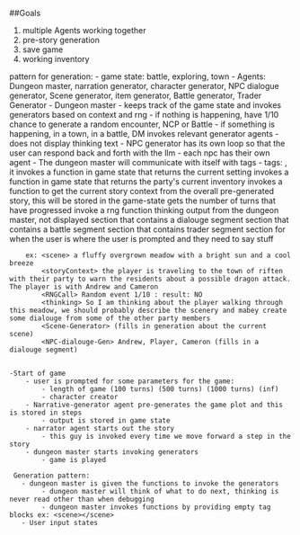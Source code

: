 ##Goals

1. multiple Agents working together
2. pre-story generation
3. save game
4. working inventory




pattern for generation:
    - game state: battle, exploring, town
    - Agents: Dungeon master, narration generator, character generator, NPC dialogue generator, Scene generator, item generator, Battle generator, Trader Generator
    - Dungeon master
        - keeps track of the game state and invokes generators based on context and rng
            - if nothing is happening, have  1/10 chance to generate a random encounter, NCP or Battle
            - if something is happening, in a town, in a battle, DM invokes relevant generator agents
            - does not display thinking text
            - NPC generator has its own loop so that the user can respond back and forth with the llm
                - each npc has their own agent
        - The dungeon master will communicate with itself with <thinking> tags
        - tags:
            <scene>, it invokes a function in game state that returns the current setting
            <inventory> invokes a function in game state that returns the party's current inventory
            <storyContext> invokes a function to get the current story context from the overall pre-generated story, this will be stored in the game-state
            <turns> gets the number of turns that have progressed
            <RNGCall> invoke a rng function
            <thinking> thinking output from the dungeon master, not displayed
            <dialouge></dialouge> section that contains a dialouge segment
            <battle></battle> section that contains a battle segment
            <trader></trader> section that contains trader segment
            <player-input> section for when the user is where the user is prompted and they need to say stuff

        ex: <scene> a fluffy overgrown meadow with a bright sun and a cool breeze
            <storyContext> the player is traveling to the town of riften with their party to warn the residents about a possible dragon attack. The player is with Andrew and Cameron
            <RNGCall> Random event 1/10 : result: NO
            <thinking> So I am thinking about the player walking through this meadow, we should probably describe the scenery and mabey create some dialouge from some of the other party members
            <Scene-Generator> (fills in generation about the current scene)
            <NPC-dialouge-Gen> Andrew, Player, Cameron (fills in a dialouge segment) 


    -Start of game 
        - user is prompted for some parameters for the game:
            - length of game (100 turns) (500 turns) (1000 turns) (inf)
            - character creator
        - Narrative-generator agent pre-generates the game plot and this is stored in steps
            - output is stored in game state
        - narrator agent starts out the story
            - this guy is invoked every time we move forward a step in the story
        - dungeon master starts invoking generators
            - game is played

     Generation pattern:
       - dungeon master is given the functions to invoke the generators
            - dungeon master will think of what to do next, thinking is never read other than when debugging
            - dungeon master invokes functions by providing empty tag blocks ex: <scene></scene>
       - User input states
         